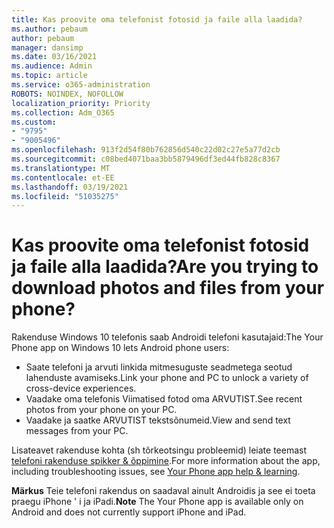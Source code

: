 ```yaml
---
title: Kas proovite oma telefonist fotosid ja faile alla laadida?
ms.author: pebaum
author: pebaum
manager: dansimp
ms.date: 03/16/2021
ms.audience: Admin
ms.topic: article
ms.service: o365-administration
ROBOTS: NOINDEX, NOFOLLOW
localization_priority: Priority
ms.collection: Adm_O365
ms.custom:
- "9795"
- "9005496"
ms.openlocfilehash: 913f2d54f80b762856d540c22d02c27e5a77d2cb
ms.sourcegitcommit: c08bed4071baa3bb5879496df3ed44fb828c8367
ms.translationtype: MT
ms.contentlocale: et-EE
ms.lasthandoff: 03/19/2021
ms.locfileid: "51035275"
---
```

# <a name="are-you-trying-to-download-photos-and-files-from-your-phone"></a><span data-ttu-id="44618-102">Kas proovite oma telefonist fotosid ja faile alla laadida?</span><span class="sxs-lookup"><span data-stu-id="44618-102">Are you trying to download photos and files from your phone?</span></span>

<span data-ttu-id="44618-103">Rakenduse Windows 10 telefonis saab Androidi telefoni kasutajaid:</span><span class="sxs-lookup"><span data-stu-id="44618-103">The Your Phone app on Windows 10 lets Android phone users:</span></span>

- <span data-ttu-id="44618-104">Saate telefoni ja arvuti linkida mitmesuguste seadmetega seotud lahenduste avamiseks.</span><span class="sxs-lookup"><span data-stu-id="44618-104">Link your phone and PC to unlock a variety of cross-device experiences.</span></span>
- <span data-ttu-id="44618-105">Vaadake oma telefonis Viimatised fotod oma ARVUTIST.</span><span class="sxs-lookup"><span data-stu-id="44618-105">See recent photos from your phone on your PC.</span></span>
- <span data-ttu-id="44618-106">Vaadake ja saatke ARVUTIST tekstsõnumeid.</span><span class="sxs-lookup"><span data-stu-id="44618-106">View and send text messages from your PC.</span></span>

<span data-ttu-id="44618-107">Lisateavet rakenduse kohta (sh tõrkeotsingu probleemid) leiate teemast [telefoni rakenduse spikker & õppimine](https://support.microsoft.com/your-phone-app).</span><span class="sxs-lookup"><span data-stu-id="44618-107">For more information about the app, including troubleshooting issues, see [Your Phone app help & learning](https://support.microsoft.com/your-phone-app).</span></span>

<span data-ttu-id="44618-108">**Märkus** Teie telefoni rakendus on saadaval ainult Androidis ja see ei toeta praegu iPhone ' i ja iPadi.</span><span class="sxs-lookup"><span data-stu-id="44618-108">**Note** The Your Phone app is available only on Android and does not currently support iPhone and iPad.</span></span>